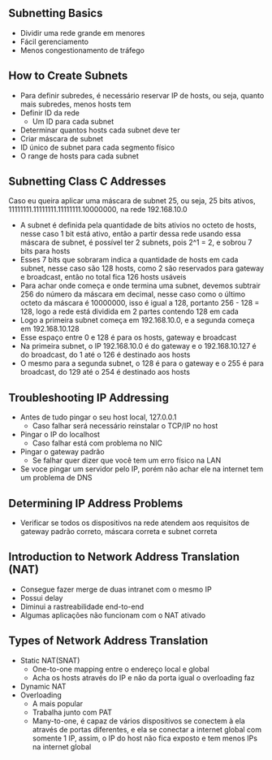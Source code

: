 ## Subnetting Basics
- Dividir uma rede grande em menores
- Fácil gerenciamento
- Menos congestionamento de tráfego
## How to Create Subnets
- Para definir subredes, é necessário reservar IP de hosts, ou seja, quanto mais subredes, menos hosts tem
- Definir ID da rede
	- Um ID para cada subnet 
- Determinar quantos hosts cada subnet deve ter
- Criar máscara de subnet
- ID único de subnet para cada segmento físico
- O range de hosts para cada subnet
## Subnetting Class C Addresses
Caso eu queira aplicar uma máscara de subnet 25, ou seja, 25 bits ativos, 11111111.11111111.11111111.10000000, na rede 192.168.10.0
- A subnet é definida pela quantidade de bits ativios no octeto de hosts, nesse caso 1 bit está ativo, então a partir dessa rede usando essa máscara de subnet, é possível ter 2 subnets, pois 2^1 = 2, e sobrou 7 bits para hosts
- Esses 7 bits que sobraram indica a quantidade de hosts em cada subnet, nesse caso são 128 hosts, como 2 são reservados para gateway e broadcast, então no total fica 126 hosts usáveis
- Para achar onde começa e onde termina uma subnet, devemos subtrair 256 do número da máscara em decimal, nesse caso como o último octeto da máscara é 10000000, isso é igual a 128, portanto 256 - 128 = 128, logo a rede está dividida em 2 partes contendo 128 em cada
- Logo a primeira subnet começa em 192.168.10.0, e a segunda começa em 192.168.10.128
- Esse espaço entre 0 e 128 é para os hosts, gateway e broadcast
- Na primeira subnet, o IP 192.168.10.0 é do gateway e o 192.168.10.127 é do broadcast, do 1 até o 126 é destinado aos hosts
- O mesmo para a segunda subnet, o 128 é para o gateway e o 255 é para broadcast, do 129 até o 254 é destinado aos hosts
## Troubleshooting IP Addressing
- Antes de tudo pingar o seu host local, 127.0.0.1
	- Caso falhar será necessário reinstalar o TCP/IP no host
- Pingar o IP do localhost 
	- Caso falhar está com problema no NIC
- Pingar o gateway padrão
	- Se falhar quer dizer que você tem um erro físico na LAN
- Se voce pingar um servidor pelo IP, porém não achar ele na internet tem um problema de DNS
## Determining IP Address Problems
- Verificar se todos os dispositivos na rede atendem aos requisitos de gateway padrão correto, máscara correta e subnet correta
## Introduction to Network Address Translation (NAT)
- Consegue fazer merge de duas intranet com o mesmo IP
- Possui delay
- Diminui a rastreabilidade end-to-end
- Algumas aplicações não funcionam com o NAT ativado
## Types of Network Address Translation
- Static NAT(SNAT)
	- One-to-one mapping entre o endereço local e global
	- Acha os hosts através do IP e não da porta igual o overloading faz
- Dynamic NAT
- Overloading
	- A mais popular
	- Trabalha junto com PAT
	- Many-to-one, é capaz de vários dispositivos se conectem à ela através de portas diferentes, e ela se conectar a internet global com somente 1 IP, assim, o IP do host não fica exposto e tem menos IPs na internet global
